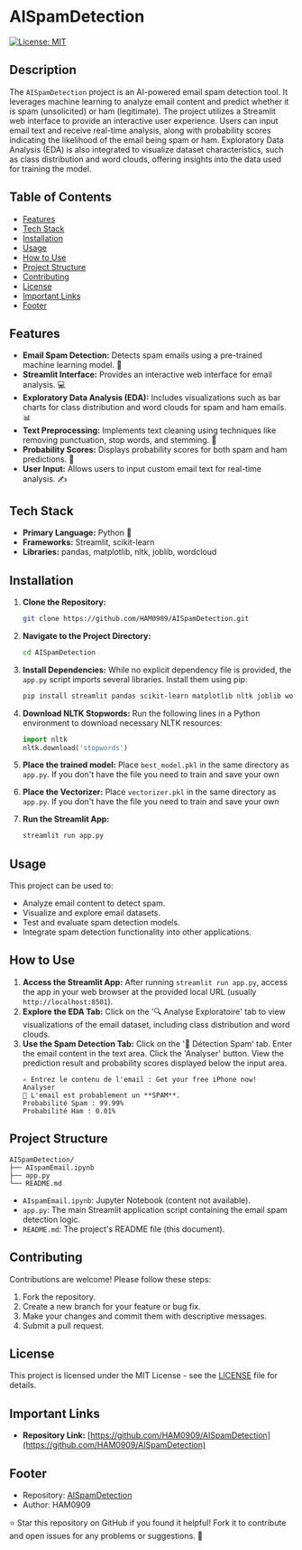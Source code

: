 # AISpamDetection
[![License: MIT](https://img.shields.io/badge/License-MIT-yellow.svg)](https://opensource.org/licenses/MIT)



## Description
The `AISpamDetection` project is an AI-powered email spam detection tool. It leverages machine learning to analyze email content and predict whether it is spam (unsolicited) or ham (legitimate). The project utilizes a Streamlit web interface to provide an interactive user experience. Users can input email text and receive real-time analysis, along with probability scores indicating the likelihood of the email being spam or ham. Exploratory Data Analysis (EDA) is also integrated to visualize dataset characteristics, such as class distribution and word clouds, offering insights into the data used for training the model.



## Table of Contents
- [Features](#features)
- [Tech Stack](#tech-stack)
- [Installation](#installation)
- [Usage](#usage)
- [How to Use](#how-to-use)
- [Project Structure](#project-structure)
- [Contributing](#contributing)
- [License](#license)
- [Important Links](#important-links)
- [Footer](#footer)



## Features
- **Email Spam Detection:** Detects spam emails using a pre-trained machine learning model. 📧
- **Streamlit Interface:** Provides an interactive web interface for email analysis. 💻
- **Exploratory Data Analysis (EDA):**  Includes visualizations such as bar charts for class distribution and word clouds for spam and ham emails. 📊
- **Text Preprocessing:** Implements text cleaning using techniques like removing punctuation, stop words, and stemming. 🧹
- **Probability Scores:** Displays probability scores for both spam and ham predictions. 💯
- **User Input:** Allows users to input custom email text for real-time analysis. ✍️



## Tech Stack
- **Primary Language:** Python 🐍
- **Frameworks:** Streamlit, scikit-learn
- **Libraries:** pandas, matplotlib, nltk, joblib, wordcloud



## Installation
1. **Clone the Repository:**
   ```bash
   git clone https://github.com/HAM0909/AISpamDetection.git
   ```
2. **Navigate to the Project Directory:**
   ```bash
   cd AISpamDetection
   ```
3. **Install Dependencies:**
   While no explicit dependency file is provided, the `app.py` script imports several libraries. Install them using pip:
   ```bash
   pip install streamlit pandas scikit-learn matplotlib nltk joblib wordcloud
   ```
4. **Download NLTK Stopwords:**
   Run the following lines in a Python environment to download necessary NLTK resources:
   ```python
   import nltk
   nltk.download('stopwords')
   ```
5. **Place the trained model:**
Place `best_model.pkl` in the same directory as `app.py`. If you don't have the file you need to train and save your own
6. **Place the Vectorizer:**
Place `vectorizer.pkl` in the same directory as `app.py`. If you don't have the file you need to train and save your own


7. **Run the Streamlit App:**
   ```bash
   streamlit run app.py
   ```



## Usage
This project can be used to:

- Analyze email content to detect spam.
- Visualize and explore email datasets.
- Test and evaluate spam detection models.
- Integrate spam detection functionality into other applications.



## How to Use
1. **Access the Streamlit App:**
   After running `streamlit run app.py`, access the app in your web browser at the provided local URL (usually `http://localhost:8501`).
2. **Explore the EDA Tab:**
   Click on the '🔍 Analyse Exploratoire' tab to view visualizations of the email dataset, including class distribution and word clouds.
3. **Use the Spam Detection Tab:**
   Click on the '🤖 Détection Spam' tab.
   Enter the email content in the text area.
   Click the 'Analyser' button.
   View the prediction result and probability scores displayed below the input area.
   ```text
   ✍️ Entrez le contenu de l'email : Get your free iPhone now!
   Analyser
   🚨 L'email est probablement un **SPAM**.
   Probabilité Spam : 99.99%
   Probabilité Ham : 0.01%
   ```



## Project Structure
```
AISpamDetection/
├── AIspamEmail.ipynb
├── app.py
└── README.md
```

- `AIspamEmail.ipynb`: Jupyter Notebook (content not available).
- `app.py`: The main Streamlit application script containing the email spam detection logic.
- `README.md`: The project's README file (this document).



## Contributing
Contributions are welcome! Please follow these steps:

1. Fork the repository.
2. Create a new branch for your feature or bug fix.
3. Make your changes and commit them with descriptive messages.
4. Submit a pull request.



## License
This project is licensed under the MIT License - see the [LICENSE](LICENSE) file for details.



## Important Links
- **Repository Link:** [https://github.com/HAM0909/AISpamDetection](https://github.com/HAM0909/AISpamDetection)



## Footer
- Repository: [AISpamDetection](https://github.com/HAM0909/AISpamDetection)
- Author: HAM0909

⭐️ Star this repository on GitHub if you found it helpful! Fork it to contribute and open issues for any problems or suggestions. 📧
